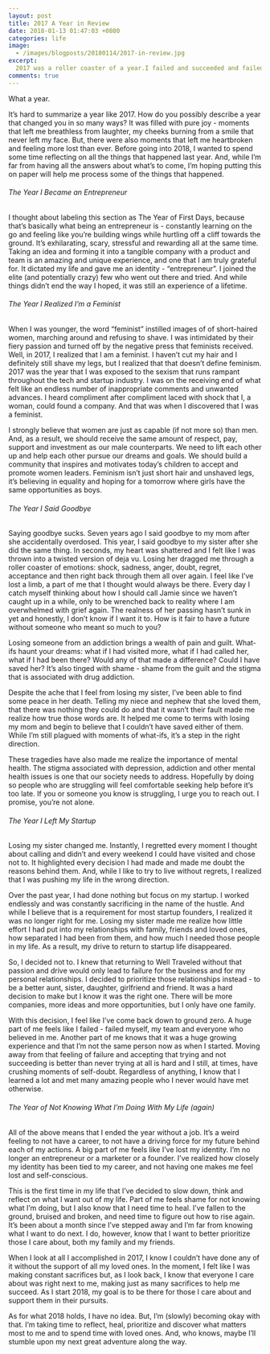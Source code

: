 ```yaml
---
layout: post
title: 2017 A Year in Review
date: 2018-01-13 01:47:03 +0800
categories: life
image:
  - /images/blogposts/20180114/2017-in-review.jpg
excerpt:
  2017 was a roller coaster of a year.I failed and succeeded and failed again, ending the year irreversibly changed.
comments: true
---
```


What a year.

It’s hard to summarize a year like 2017. How do you possibly describe a year that changed you in so many ways? It was filled with pure joy - moments that left me breathless from laughter, my cheeks burning from a smile that never left my face. But, there were also moments that left me heartbroken and feeling more lost than ever. Before going into 2018, I wanted to spend some time reflecting on all the things that happened last year. And, while I’m far from having all the answers about what’s to come, I’m hoping putting this on paper will help me process some of the things that happened.

<h6>The Year I Became an Entrepreneur</h6>
I thought about labeling this section as The Year of First Days, because that’s basically what being an entrepreneur is - constantly learning on the go and feeling like you’re building wings while hurtling off a cliff towards the ground. It’s exhilarating, scary, stressful and rewarding all at the same time. Taking an idea and forming it into a tangible company with a product and team is an amazing and unique experience, and one that I am truly grateful for. It dictated my life and gave me an identity - “entrepreneur”. I joined the elite (and potentially crazy) few who went out there and tried. And while things didn’t end the way I hoped, it was still an experience of a lifetime.


<h6>The Year I Realized I’m a Feminist</h6>
When I was younger, the word “feminist” instilled images of of short-haired women, marching around and refusing to shave. I was intimidated by their fiery passion and turned off by the negative press that feminists received. Well, in 2017, I realized that I am a feminist. I haven’t cut my hair and I definitely still shave my legs, but I realized that that doesn’t define feminism.
2017 was the year that I was exposed to the sexism that runs rampant throughout the tech and startup industry. I was on the receiving end of what felt like an endless number of inappropriate comments and unwanted advances. I heard compliment after compliment laced with shock that I, a woman, could found a company. And that was when I discovered that I was a feminist.

I strongly believe that women are just as capable (if not more so) than men. And, as a result, we should receive the same amount of respect, pay, support and investment as our male counterparts. We need to lift each other up and help each other pursue our dreams and goals. We should build a community that inspires and motivates today’s children to accept and promote women leaders. Feminism isn’t just short hair and unshaved legs, it’s believing in equality and hoping for a tomorrow where girls have the same opportunities as boys.


<h6>The Year I Said Goodbye</h6>
Saying goodbye sucks. Seven years ago I said goodbye to my mom after she accidentally overdosed. This year, I said goodbye to my sister after she did the same thing. In seconds, my heart was shattered and I felt like I was thrown into a twisted version of deja vu. Losing her dragged me through a roller coaster of emotions: shock, sadness, anger, doubt, regret, acceptance and then right back through them all over again. I feel like I’ve lost a limb, a part of me that I thought would always be there. Every day I catch myself thinking about how I should call Jamie since we haven’t caught up in a while, only to be wrenched back to reality where I am overwhelmed with grief again. The realness of her passing hasn’t sunk in yet and honestly, I don’t know if I want it to. How is it fair to have a future without someone who meant so much to you?

Losing someone from an addiction brings a wealth of pain and guilt. What-ifs haunt your dreams: what if I had visited more, what if I had called her, what if I had been there? Would any of that made a difference? Could I have saved her? It’s also tinged with shame - shame from the guilt and the stigma that is associated with drug addiction.

Despite the ache that I feel from losing my sister, I’ve been able to find some peace in her death. Telling my niece and nephew that she loved them, that there was nothing they could do and that it wasn’t their fault made me realize how true those words are. It helped me come to terms with losing my mom and begin to believe that I couldn’t have saved either of them. While I’m still plagued with moments of what-ifs, it’s a step in the right direction.

These tragedies have also made me realize the importance of mental health. The stigma associated with depression, addiction and other mental health issues is one that our society needs to address. Hopefully by doing so people who are struggling will feel comfortable seeking help before it’s too late. If you or someone you know is struggling, I urge you to reach out. I promise, you’re not alone.

<h6>The Year I Left My Startup</h6>
Losing my sister changed me. Instantly, I regretted every moment I thought about calling and didn’t and every weekend I could have visited and chose not to. It highlighted every decision I had made and made me doubt the reasons behind them. And, while I like to try to live without regrets, I realized that I was pushing my life in the wrong direction.

Over the past year, I had done nothing but focus on my startup. I worked endlessly and was constantly sacrificing in the name of the hustle. And while I believe that is a requirement for most startup founders, I realized it was no longer right for me. Losing my sister made me realize how little effort I had put into my relationships with family, friends and loved ones, how separated I had been from them, and how much I needed those people in my life. As a result, my drive to return to startup life disappeared.

So, I decided not to. I knew that returning to Well Traveled without that passion and drive would only lead to failure for the business and for my personal relationships. I decided to prioritize those relationships instead - to be a better aunt, sister, daughter, girlfriend and friend. It was a hard decision to make but I know it was the right one. There will be more companies, more ideas and more opportunities, but I only have one family.

With this decision, I feel like I’ve come back down to ground zero. A huge part of me feels like I failed - failed myself, my team and everyone who believed in me. Another part of me knows that it was a huge growing experience and that I’m not the same person now as when I started. Moving away from that feeling of failure and accepting that trying and not succeeding is better than never trying at all is hard and I still, at times, have crushing moments of self-doubt. Regardless of anything, I know that I learned a lot and met many amazing people who I never would have met otherwise.


<h6>The Year of Not Knowing What I’m Doing With My Life (again)</h6>
All of the above means that I ended the year without a job. It’s a weird feeling to not have a career, to not have a driving force for my future behind each of my actions. A big part of me feels like I’ve lost my identity. I’m no longer an entrepreneur or a marketer or a founder. I’ve realized how closely my identity has been tied to my career, and not having one makes me feel lost and self-conscious.

This is the first time in my life that I’ve decided to slow down, think and reflect on what I want out of my life. Part of me feels shame for not knowing what I’m doing, but I also know that I need time to heal. I’ve fallen to the ground, bruised and broken, and need time to figure out how to rise again. It’s been about a month since I’ve stepped away and I’m far from knowing what I want to do next. I do, however, know that I want to better prioritize those I care about, both my family and my friends.

When I look at all I accomplished in 2017, I know I couldn’t have done any of it without the support of all my loved ones. In the moment, I felt like I was making constant sacrifices but, as I look back, I know that everyone I care about was right next to me, making just as many sacrifices to help me succeed. As I start 2018, my goal is to be there for those I care about and support them in their pursuits.

As for what 2018 holds, I have no idea. But, I’m (slowly) becoming okay with that. I’m taking time to reflect, heal, prioritize and discover what matters most to me and to spend time with loved ones. And, who knows, maybe I’ll stumble upon my next great adventure along the way.
